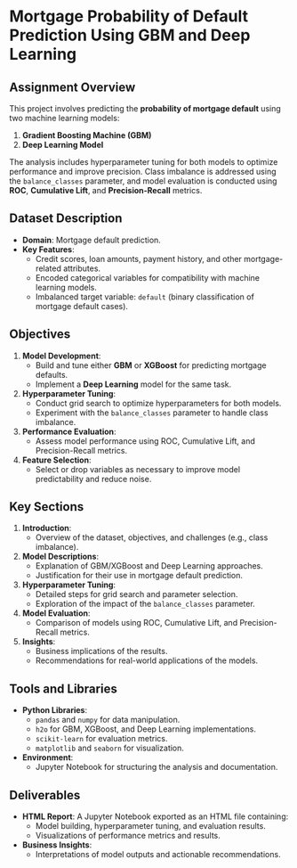 # Mortgage Probability of Default Prediction Using GBM and Deep Learning

## Assignment Overview
This project involves predicting the **probability of mortgage default** using two machine learning models:
1. **Gradient Boosting Machine (GBM)**
2. **Deep Learning Model**

The analysis includes hyperparameter tuning for both models to optimize performance and improve precision. Class imbalance is addressed using the `balance_classes` parameter, and model evaluation is conducted using **ROC**, **Cumulative Lift**, and **Precision-Recall** metrics.

## Dataset Description
- **Domain**: Mortgage default prediction.
- **Key Features**:
  - Credit scores, loan amounts, payment history, and other mortgage-related attributes.
  - Encoded categorical variables for compatibility with machine learning models.
  - Imbalanced target variable: `default` (binary classification of mortgage default cases).

## Objectives
1. **Model Development**:
   - Build and tune either **GBM** or **XGBoost** for predicting mortgage defaults.
   - Implement a **Deep Learning** model for the same task.
2. **Hyperparameter Tuning**:
   - Conduct grid search to optimize hyperparameters for both models.
   - Experiment with the `balance_classes` parameter to handle class imbalance.
3. **Performance Evaluation**:
   - Assess model performance using ROC, Cumulative Lift, and Precision-Recall metrics.
4. **Feature Selection**:
   - Select or drop variables as necessary to improve model predictability and reduce noise.

## Key Sections
1. **Introduction**:
   - Overview of the dataset, objectives, and challenges (e.g., class imbalance).
2. **Model Descriptions**:
   - Explanation of GBM/XGBoost and Deep Learning approaches.
   - Justification for their use in mortgage default prediction.
3. **Hyperparameter Tuning**:
   - Detailed steps for grid search and parameter selection.
   - Exploration of the impact of the `balance_classes` parameter.
4. **Model Evaluation**:
   - Comparison of models using ROC, Cumulative Lift, and Precision-Recall metrics.
5. **Insights**:
   - Business implications of the results.
   - Recommendations for real-world applications of the models.

## Tools and Libraries
- **Python Libraries**:
  - `pandas` and `numpy` for data manipulation.
  - `h2o` for GBM, XGBoost, and Deep Learning implementations.
  - `scikit-learn` for evaluation metrics.
  - `matplotlib` and `seaborn` for visualization.
- **Environment**:
  - Jupyter Notebook for structuring the analysis and documentation.

## Deliverables
- **HTML Report**: A Jupyter Notebook exported as an HTML file containing:
  - Model building, hyperparameter tuning, and evaluation results.
  - Visualizations of performance metrics and results.
- **Business Insights**:
  - Interpretations of model outputs and actionable recommendations.

